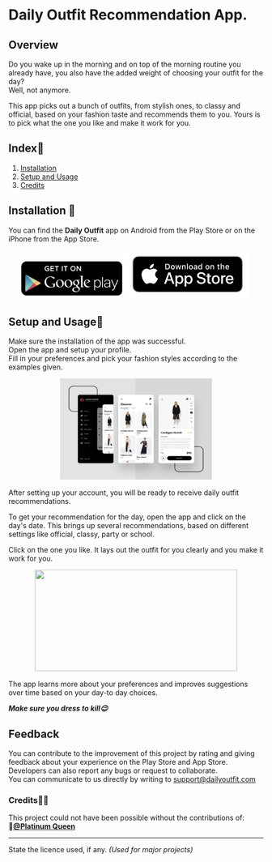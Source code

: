 # Daily Outfit Recommendation App.

## Overview 
Do you wake up in the morning and on top of the morning routine you already have, you also have the added weight of choosing your outfit for the day?  
Well, not anymore.   

This app picks out a bunch of outfits, from stylish ones, to classy and official, based on your fashion taste and recommends them to you. Yours is to pick what the one you like and make it work for you.

## Index📃
1. [Installation](#installation)
2. [Setup and Usage](#setup-and-usage)
3. [Credits](#credits🙏🏽)

## Installation 📲
You can find the **Daily Outfit** app on Android from the Play Store or on the iPhone from the App Store.  
<center><a href="#"><img src="images/playstore-logo.png" width="200"></a>  
<a href="#"><img src="images/appstore-logo.png" width="250"></a></center>  


## Setup and Usage🤳
Make sure the installation of the app was successful.  
Open the app and setup your profile.   
Fill in your preferences and pick your fashion styles according to the examples given.

<center><img src="images/fashion-app.png" width=300 height=200 ></center>

After setting up your account, you will be ready to receive daily outfit recommendations.  

To get your recommendation for the day, open the app and click on the day's date. This brings up several recommendations, based on different settings like official, classy, party or school.  

Click on the one you like. It lays out the outfit for you clearly and you make it work for you.

<center><a href="https://www.hellofashionblog.com" title="Hello Fashion Blog" ><img src="https://www.hellofashionblog.com/wp-content/uploads/2014/10/contact.jpg" width="400" height="200"></a></center>  

The app learns more about your preferences and improves suggestions over time based on your day-to day choices.  

***Make sure you dress to kill😉***

## Feedback
You can contribute to the improvement of this project by rating and giving feedback about your experience on the Play Store and App Store.  
Developers can also report any bugs or request to collaborate.  
You can communicate to us directly by writing to <support@dailyoutfit.com>

### Credits🙏🏽
This project could not have been possible without the contributions of:  
**🙂[@Platinum Queen](https://github.com/buyekeobare)**


___
State the licence used, if any. *(Used for major projects)*
